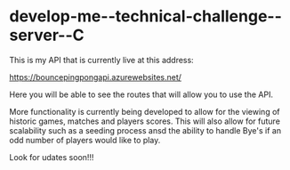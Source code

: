 # develop-me--technical-challenge--server--C

This is my API that is currently live at this address:

https://bouncepingpongapi.azurewebsites.net/

Here you will be able to see the routes that will allow you to use the API.

More functionality is currently being developed to allow for the viewing of historic games, matches and players scores.
This will also allow for future scalability such as a seeding process ansd the ability to handle Bye's if an odd number of players would like to play.

Look for udates soon!!!

